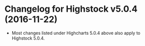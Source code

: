 # Changelog for Highstock v5.0.4 (2016-11-22)
        
- Most changes listed under Highcharts 5.0.4 above also apply to Highstock 5.0.4.